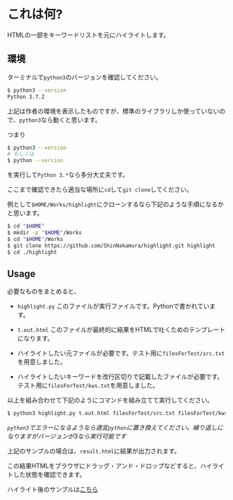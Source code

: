 # これは何? #

HTMLの一部をキーワードリストを元にハイライトします。


## 環境 ##

ターミナルで`python3`のバージョンを確認してください。

```sh
$ python3 --version
Python 3.7.2
```

上記は作者の環境を表示したものですが、標準のライブラリしか使っていないので、`python3`なら動くと思います。

つまり

```sh
$ python3 --version
# もしくは
$ python --version

```

を実行して`Python 3.*`なら多分大丈夫です。

ここまで確認できたら適当な場所に`cd`して`git clone`してください。

例として`$HOME/Works/highlight`にクローンするなら下記のような手順になるかと思います。

```sh
$ cd "$HOME"
$ mkdir -p "$HOME"/Works
$ cd "$HOME"/Works
$ git clone https://github.com/ShinNakamura/highlight.git highlight
$ cd ./highlight
```


## Usage ##

必要なものをまとめると、

* `highlight.py` このファイルが実行ファイルです。Pythonで書かれています。

* `t.out.html` このファイルが最終的に結果をHTMLで吐くためのテンプレートになります。

* ハイライトしたい元ファイルが必要です。テスト用に`filesForTest/src.txt`を用意しました。

* ハイライトしたいキーワードを改行区切りで記載したファイルが必要です。テスト用に`filesForTest/kws.txt`を用意しました。

以上を組み合わせて下記のようにコマンドを組み立てて実行してください。

```sh
$ python3 highlight.py t.out.html filesForTest/src.txt filesForTest/kws.txt >result.html
```
*`python3`でエラーになるようなら適宜`python`に置き換えてください。繰り返しになりますがバージョンが3なら実行可能です*

上記のサンプルの場合は、`result.html`に結果が出力されます。

この結果HTMLをブラウザにドラッグ・アンド・ドロップなどすると、ハイライトした状態を確認できます。

ハイライト後のサンプルは[こちら](https://screenshots.firefox.com/mxojoI19ozwuC8HN/null)
